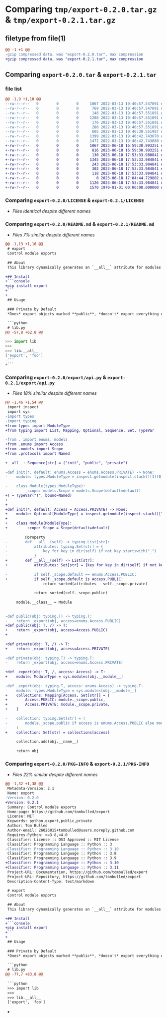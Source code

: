 # Comparing `tmp/export-0.2.0.tar.gz` & `tmp/export-0.2.1.tar.gz`

## filetype from file(1)

```diff
@@ -1 +1 @@
-gzip compressed data, was "export-0.2.0.tar", max compression
+gzip compressed data, was "export-0.2.1.tar", max compression
```

## Comparing `export-0.2.0.tar` & `export-0.2.1.tar`

### file list

```diff
@@ -1,9 +1,10 @@
--rw-r--r--   0        0        0     1067 2022-03-13 19:40:57.547891 export-0.2.0/LICENSE
--rw-r--r--   0        0        0      769 2022-03-13 19:40:57.547891 export-0.2.0/README.md
--rw-r--r--   0        0        0      148 2022-03-13 19:40:57.551891 export-0.2.0/export/__init__.py
--rw-r--r--   0        0        0     1208 2022-03-13 19:40:57.551891 export-0.2.0/export/api.py
--rw-r--r--   0        0        0      176 2022-03-13 19:40:57.551891 export-0.2.0/export/enums.py
--rw-r--r--   0        0        0      280 2022-03-13 19:40:57.551891 export-0.2.0/export/models.py
--rw-r--r--   0        0        0      605 2022-03-13 19:46:39.551987 export-0.2.0/pyproject.toml
--rw-r--r--   0        0        0     1399 2022-03-13 19:46:42.743670 export-0.2.0/setup.py
--rw-r--r--   0        0        0     1472 2022-03-13 19:46:42.743880 export-0.2.0/PKG-INFO
+-rw-r--r--   0        0        0     1067 2023-06-18 16:59:30.993251 export-0.2.1/LICENSE
+-rw-r--r--   0        0        0      816 2023-06-18 16:59:30.993251 export-0.2.1/README.md
+-rw-r--r--   0        0        0      130 2023-06-18 17:53:33.980841 export-0.2.1/export/__init__.py
+-rw-r--r--   0        0        0     1345 2023-06-18 17:53:33.984841 export-0.2.1/export/api.py
+-rw-r--r--   0        0        0      243 2023-06-18 17:53:33.984841 export-0.2.1/export/enums.py
+-rw-r--r--   0        0        0      302 2023-06-18 17:53:33.984841 export-0.2.1/export/models.py
+-rw-r--r--   0        0        0      118 2023-06-18 17:53:33.984841 export-0.2.1/export/protocols.py
+-rw-r--r--   0        0        0        0 2023-06-18 17:04:44.729802 export-0.2.1/export/py.typed
+-rw-r--r--   0        0        0     1126 2023-06-18 17:53:33.984841 export-0.2.1/pyproject.toml
+-rw-r--r--   0        0        0     1570 1970-01-01 00:00:00.000000 export-0.2.1/PKG-INFO
```

### Comparing `export-0.2.0/LICENSE` & `export-0.2.1/LICENSE`

 * *Files identical despite different names*

### Comparing `export-0.2.0/README.md` & `export-0.2.1/README.md`

 * *Files 7% similar despite different names*

```diff
@@ -1,13 +1,18 @@
 # export
 Control module exports
 
 ## About
 This library dynamically generates an `__all__` attribute for modules
 
+## Install
+```console
+pip install export
+```
+
 ## Usage
 
 ### Private by Default
 *Does* export objects marked **public**, *doesn't* export everything else
 
 ```python
 # lib.py
@@ -57,8 +62,8 @@
 ```
 
 ```python
 >>> import lib
 >>> 
 >>> lib.__all__
 ['export', 'foo']
-```
+```
```

### Comparing `export-0.2.0/export/api.py` & `export-0.2.1/export/api.py`

 * *Files 18% similar despite different names*

```diff
@@ -1,46 +1,54 @@
 import inspect
 import sys
-import types
-import typing
+from types import ModuleType
+from typing import List, Mapping, Optional, Sequence, Set, TypeVar
 
-from . import enums, models
+from .enums import Access
+from .models import Scope
+from .protocols import Named
 
+__all__: Sequence[str] = ("init", "public", "private")
 
-def init(*, default: enums.Access = enums.Access.PRIVATE) -> None:
-    module: types.ModuleType = inspect.getmodule(inspect.stack()[1][0])
 
-    class Module(types.ModuleType):
-        _scope: models.Scope = models.Scope(default=default)
+T = TypeVar("T", bound=Named)
+
+
+def init(*, default: Access = Access.PRIVATE) -> None:
+    module: Optional[ModuleType] = inspect.getmodule(inspect.stack()[1][0])
+
+    class Module(ModuleType):
+        _scope: Scope = Scope(default=default)
 
         @property
-        def __all__(self) -> typing.List[str]:
-            attributes: typing.Set[str] = {
-                key for key in dir(self) if not key.startswith("_")
-            }
+        def __all__(self) -> List[str]:
+            attributes: Set[str] = {key for key in dir(self) if not key.startswith("_")}
 
-            if self._scope.default == enums.Access.PUBLIC:
+            if self._scope.default is Access.PUBLIC:
                 return sorted(attributes - self._scope.private)
 
             return sorted(self._scope.public)
 
     module.__class__ = Module
 
 
-def public(obj: typing.T) -> typing.T:
-    return _export(obj, access=enums.Access.PUBLIC)
+def public(obj: T, /) -> T:
+    return _export(obj, access=Access.PUBLIC)
+
 
+def private(obj: T, /) -> T:
+    return _export(obj, access=Access.PRIVATE)
 
-def private(obj: typing.T) -> typing.T:
-    return _export(obj, access=enums.Access.PRIVATE)
 
+def _export(obj: T, /, access: Access) -> T:
+    module: ModuleType = sys.modules[obj.__module__]
 
-def _export(obj: typing.T, access: enums.Access) -> typing.T:
-    module: types.ModuleType = sys.modules[obj.__module__]
+    collections: Mapping[Access, Set[str]] = {
+        Access.PUBLIC: module._scope.public,
+        Access.PRIVATE: module._scope.private,
+    }
 
-    collection: typing.Set[str] = (
-        module._scope.public if access is enums.Access.PUBLIC else module._scope.private
-    )
+    collection: Set[str] = collections[access]
 
     collection.add(obj.__name__)
 
     return obj
```

### Comparing `export-0.2.0/PKG-INFO` & `export-0.2.1/PKG-INFO`

 * *Files 22% similar despite different names*

```diff
@@ -1,32 +1,38 @@
 Metadata-Version: 2.1
 Name: export
-Version: 0.2.0
+Version: 0.2.1
 Summary: Control module exports
 Home-page: https://github.com/tombulled/export
 License: MIT
 Keywords: python,export,public,private
 Author: Tom Bulled
 Author-email: 26026015+tombulled@users.noreply.github.com
 Requires-Python: >=3.8,<4.0
 Classifier: License :: OSI Approved :: MIT License
 Classifier: Programming Language :: Python :: 3
-Classifier: Programming Language :: Python :: 3.10
 Classifier: Programming Language :: Python :: 3.8
 Classifier: Programming Language :: Python :: 3.9
+Classifier: Programming Language :: Python :: 3.10
+Classifier: Programming Language :: Python :: 3.11
 Project-URL: Documentation, https://github.com/tombulled/export
 Project-URL: Repository, https://github.com/tombulled/export
 Description-Content-Type: text/markdown
 
 # export
 Control module exports
 
 ## About
 This library dynamically generates an `__all__` attribute for modules
 
+## Install
+```console
+pip install export
+```
+
 ## Usage
 
 ### Private by Default
 *Does* export objects marked **public**, *doesn't* export everything else
 
 ```python
 # lib.py
@@ -77,7 +83,8 @@
 
 ```python
 >>> import lib
 >>> 
 >>> lib.__all__
 ['export', 'foo']
 ```
+
```

